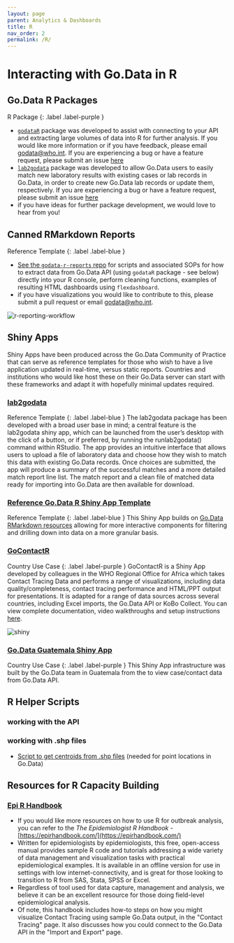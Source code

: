 ```yaml
---
layout: page
parent: Analytics & Dashboards
title: R
nav_order: 2
permalink: /R/
---
```


# Interacting with Go.Data in R

## Go.Data R Packages
R Package
{: .label .label-purple }

- [`godataR`](https://github.com/WorldHealthOrganization/godataR) package was developed to assist with connecting to your API and extracting large volumes of data into R for further analysis. If you would like more information or if you have feedback, please email godata@who.int. If you are experiencing a bug or have a feature request, please submit an issue [here](https://github.com/WorldHealthOrganization/godataR/issues)
- [`lab2godata`](https://github.com/WorldHealthOrganization/lab2godata) package was developed to allow Go.Data users to easily match new laboratory results with existing cases or lab records in Go.Data, in order to create new Go.Data lab records or update them, respectively. If you are experiencing a bug or have a feature request, please submit an issue [here](https://github.com/WorldHealthOrganization/lab2godata/issues)
- if you have ideas for further package development, we would love to hear from you!

## Canned RMarkdown Reports 
Reference Template
{: .label .label-blue }

- [See the `godata-r-reports` repo](https://github.com/WorldHealthOrganization/godata-r-reports) for scripts and associated SOPs for how to extract data from Go.Data API (using `godataR` package - see below) directly into your R console, perform cleaning functions, examples of resulting HTML dashboards using `flexdashboard`.
- if you have visualizations you would like to contribute to this, please submit a pull request or email godata@who.int.

![r-reporting-workflow](../assets/R_reporting_workflow.PNG)

## Shiny Apps 
Shiny Apps have been produced across the Go.Data Community of Practice that can serve as reference templates for those who wish to have a live application updated in real-time, versus static reports. Countries and institutions who would like host these on their Go.Data server can start with these frameworks and adapt it with hopefully minimal updates required.

### [lab2godata](https://github.com/WorldHealthOrganization/lab2godata)
Reference Template
{: .label .label-blue }
The lab2godata package has been developed with a broad user base in mind; a central feature is the lab2godata shiny app, which can be launched from the user’s desktop with the click of a button, or if preferred, by running the runlab2godata() command within RStudio. The app provides an intuitive interface that allows users to upload a file of laboratory data and choose how they wish to match this data with existing Go.Data records. Once choices are submitted, the app will produce a summary of the successful matches and a more detailed match report line list. The match report and a clean file of matched data ready for importing into Go.Data are then available for download.

### [Reference Go.Data R Shiny App Template](https://github.com/WorldHealthOrganization/godata-rshiny-uat)
Reference Template
{: .label .label-blue }
This Shiny App builds on [Go.Data RMarkdown resources](https://github.com/WorldHealthOrganization/godata/blob/master/analytics/r-reporting) allowing for more interactive components for filtering and drilling down into data on a more granular basis. 

### [GoContactR](https://github.com/WorldHealthOrganization/GoContactR) 
Country Use Case
{: .label .label-purple }
GoContactR is a Shiny App developed by colleagues in the WHO Regional Office for Africa which takes Contact Tracing Data and performs a range of visualizations, including data quality/completeness, contact tracing performance and HTML/PPT output for presentations. It is adapted for a range of data sources across several countries, including Excel imports, the Go.Data API or KoBo Collect. You can view complete documentation, video walkthroughs and setup instructions [here](https://kendavidn.github.io/GoContactR/index.html).

![shiny](../assets/shiny_gocontactr_1.png)

### [Go.Data Guatemala Shiny App](https://github.com/WorldHealthOrganization/godata-guatemala)
Country Use Case
{: .label .label-purple }
This Shiny App infrastructure was built by the Go.Data team in Guatemala from the to view case/contact data from Go.Data API.

## R Helper Scripts
### working with the API

### working with .shp files
- [Script to get centroids from .shp files](https://github.com/WorldHealthOrganization/godata/blob/d1763b802c30ce351786247238ea385639a47df2/analytics/r-reporting/scripts/get_centroids_of_shapefiles.R) (needed for point locations in Go.Data)

## Resources for R Capacity Building
### [Epi R Handbook](https://epirhandbook.com/)
- If you would like more resources on how to use R for outbreak analysis, you can refer to the *The Epidemiologist R Handbook* - [https://epirhandbook.com/](https://epirhandbook.com/)
- Written for epidemiologists by epidemiologists, this free, open-access manual provides sample R code and tutorials addressing a wide variety of data management and visualization tasks with practical epidemiological examples. It is available in an offline version for use in settings with low internet-connectivity, and is great for those looking to transition to R from SAS, Stata, SPSS or Excel.
- Regardless of tool used for data capture, management and analysis, we believe it can be an excellent resource for those doing field-level epidemiological analysis.
- Of note, this handbook includes how-to steps on how you might visualize Contact Tracing using sample Go.Data output, in the "Contact Tracing" page. It also discusses how you could connect to the Go.Data API in the "Import and Export" page.
